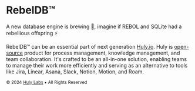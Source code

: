 # RebelDB™

A new database engine is brewing 🧪, imagine if REBOL and SQLite had a rebellious offspring ⚡️

RebelDB™ can be an essential part of next generation [Huly.io](https://huly.io). Huly is [open-source](https://github.com/hcengineering) product 
for process management, knowledge management, and team collaboration. It's crafted to be an all-in-one solution, 
enabling teams to manage their work more efficiently and serving as an alternative to tools like Jira, Linear, Asana, Slack, Notion, Motion, and Roam.

<sup>© 2024 [Huly Labs](https://hulylabs.com) • All Rights Reserved</sup>
